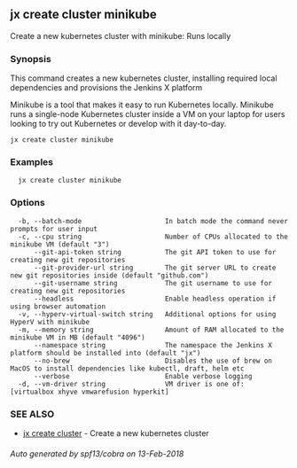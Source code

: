 ## jx create cluster minikube

Create a new kubernetes cluster with minikube: Runs locally

### Synopsis


This command creates a new kubernetes cluster, installing required local dependencies and provisions the Jenkins X platform 

Minikube is a tool that makes it easy to run Kubernetes locally. Minikube runs a single-node Kubernetes cluster inside a VM on your laptop for users looking to try out Kubernetes or develop with it day-to-day.

```
jx create cluster minikube
```

### Examples

```
  jx create cluster minikube
```

### Options

```
  -b, --batch-mode                     In batch mode the command never prompts for user input
  -c, --cpu string                     Number of CPUs allocated to the minikube VM (default "3")
      --git-api-token string           The git API token to use for creating new git repositories
      --git-provider-url string        The git server URL to create new git repositories inside (default "github.com")
      --git-username string            The git username to use for creating new git repositories
      --headless                       Enable headless operation if using browser automation
  -v, --hyperv-virtual-switch string   Additional options for using HyperV with minikube
  -m, --memory string                  Amount of RAM allocated to the minikube VM in MB (default "4096")
      --namespace string               The namespace the Jenkins X platform should be installed into (default "jx")
      --no-brew                        Disables the use of brew on MacOS to install dependencies like kubectl, draft, helm etc
      --verbose                        Enable verbose logging
  -d, --vm-driver string               VM driver is one of: [virtualbox xhyve vmwarefusion hyperkit]
```

### SEE ALSO
* [jx create cluster](jx_create_cluster.md)	 - Create a new kubernetes cluster

###### Auto generated by spf13/cobra on 13-Feb-2018

